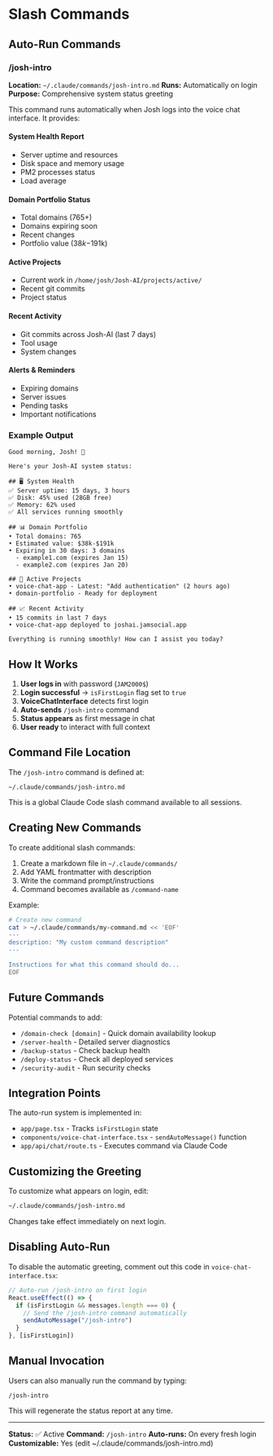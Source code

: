 # Slash Commands

## Auto-Run Commands

### /josh-intro

**Location:** `~/.claude/commands/josh-intro.md`
**Runs:** Automatically on login
**Purpose:** Comprehensive system status greeting

This command runs automatically when Josh logs into the voice chat interface. It provides:

#### System Health Report
- Server uptime and resources
- Disk space and memory usage
- PM2 processes status
- Load average

#### Domain Portfolio Status
- Total domains (765+)
- Domains expiring soon
- Recent changes
- Portfolio value ($38k-$191k)

#### Active Projects
- Current work in `/home/josh/Josh-AI/projects/active/`
- Recent git commits
- Project status

#### Recent Activity
- Git commits across Josh-AI (last 7 days)
- Tool usage
- System changes

#### Alerts & Reminders
- Expiring domains
- Server issues
- Pending tasks
- Important notifications

### Example Output

```
Good morning, Josh! 👋

Here's your Josh-AI system status:

## 🖥️ System Health
✅ Server uptime: 15 days, 3 hours
✅ Disk: 45% used (28GB free)
✅ Memory: 62% used
✅ All services running smoothly

## 📊 Domain Portfolio
• Total domains: 765
• Estimated value: $38k-$191k
• Expiring in 30 days: 3 domains
  - example1.com (expires Jan 15)
  - example2.com (expires Jan 20)

## 🚀 Active Projects
• voice-chat-app - Latest: "Add authentication" (2 hours ago)
• domain-portfolio - Ready for deployment

## 📈 Recent Activity
• 15 commits in last 7 days
• voice-chat-app deployed to joshai.jamsocial.app

Everything is running smoothly! How can I assist you today?
```

## How It Works

1. **User logs in** with password (`JAM2000$`)
2. **Login successful** → `isFirstLogin` flag set to `true`
3. **VoiceChatInterface** detects first login
4. **Auto-sends** `/josh-intro` command
5. **Status appears** as first message in chat
6. **User ready** to interact with full context

## Command File Location

The `/josh-intro` command is defined at:
```
~/.claude/commands/josh-intro.md
```

This is a global Claude Code slash command available to all sessions.

## Creating New Commands

To create additional slash commands:

1. Create a markdown file in `~/.claude/commands/`
2. Add YAML frontmatter with description
3. Write the command prompt/instructions
4. Command becomes available as `/command-name`

Example:
```bash
# Create new command
cat > ~/.claude/commands/my-command.md << 'EOF'
---
description: "My custom command description"
---

Instructions for what this command should do...
EOF
```

## Future Commands

Potential commands to add:
- `/domain-check [domain]` - Quick domain availability lookup
- `/server-health` - Detailed server diagnostics
- `/backup-status` - Check backup health
- `/deploy-status` - Check all deployed services
- `/security-audit` - Run security checks

## Integration Points

The auto-run system is implemented in:
- `app/page.tsx` - Tracks `isFirstLogin` state
- `components/voice-chat-interface.tsx` - `sendAutoMessage()` function
- `app/api/chat/route.ts` - Executes command via Claude Code

## Customizing the Greeting

To customize what appears on login, edit:
```bash
~/.claude/commands/josh-intro.md
```

Changes take effect immediately on next login.

## Disabling Auto-Run

To disable the automatic greeting, comment out this code in `voice-chat-interface.tsx`:

```typescript
// Auto-run /josh-intro on first login
React.useEffect(() => {
  if (isFirstLogin && messages.length === 0) {
    // Send the /josh-intro command automatically
    sendAutoMessage("/josh-intro")
  }
}, [isFirstLogin])
```

## Manual Invocation

Users can also manually run the command by typing:
```
/josh-intro
```

This will regenerate the status report at any time.

---

**Status:** ✅ Active
**Command:** `/josh-intro`
**Auto-runs:** On every fresh login
**Customizable:** Yes (edit ~/.claude/commands/josh-intro.md)
